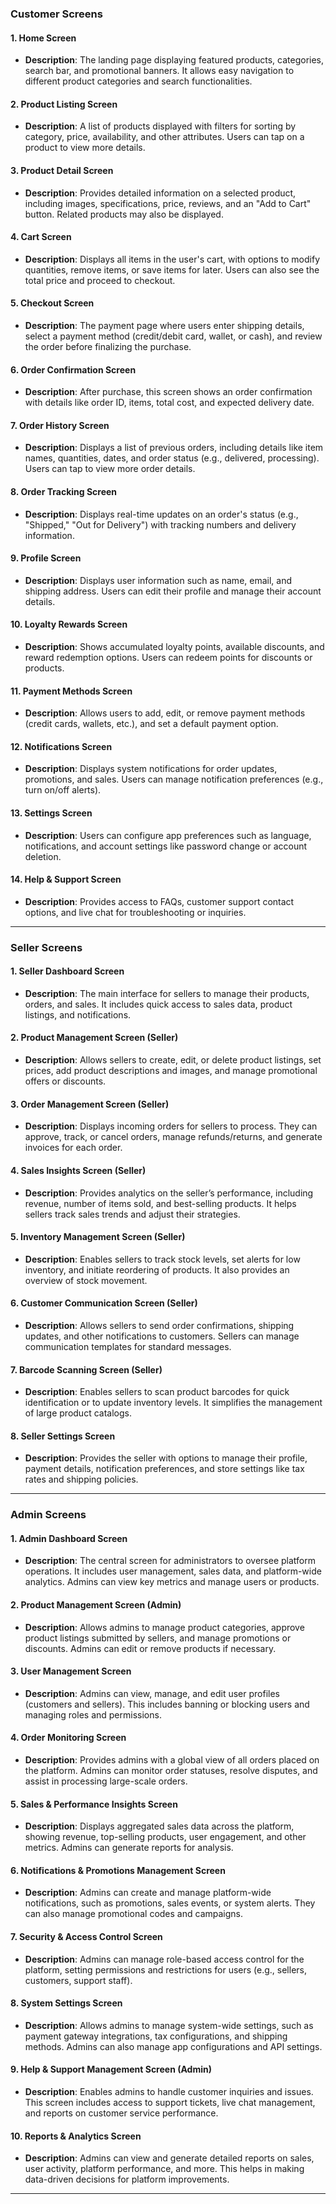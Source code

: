 ### **Customer Screens**

#### **1. Home Screen**
- **Description**: The landing page displaying featured products, categories, search bar, and promotional banners. It allows easy navigation to different product categories and search functionalities.

#### **2. Product Listing Screen**
- **Description**: A list of products displayed with filters for sorting by category, price, availability, and other attributes. Users can tap on a product to view more details.

#### **3. Product Detail Screen**
- **Description**: Provides detailed information on a selected product, including images, specifications, price, reviews, and an "Add to Cart" button. Related products may also be displayed.

#### **4. Cart Screen**
- **Description**: Displays all items in the user's cart, with options to modify quantities, remove items, or save items for later. Users can also see the total price and proceed to checkout.

#### **5. Checkout Screen**
- **Description**: The payment page where users enter shipping details, select a payment method (credit/debit card, wallet, or cash), and review the order before finalizing the purchase.

#### **6. Order Confirmation Screen**
- **Description**: After purchase, this screen shows an order confirmation with details like order ID, items, total cost, and expected delivery date.

#### **7. Order History Screen**
- **Description**: Displays a list of previous orders, including details like item names, quantities, dates, and order status (e.g., delivered, processing). Users can tap to view more order details.

#### **8. Order Tracking Screen**
- **Description**: Displays real-time updates on an order's status (e.g., "Shipped," "Out for Delivery") with tracking numbers and delivery information.

#### **9. Profile Screen**
- **Description**: Displays user information such as name, email, and shipping address. Users can edit their profile and manage their account details.

#### **10. Loyalty Rewards Screen**
- **Description**: Shows accumulated loyalty points, available discounts, and reward redemption options. Users can redeem points for discounts or products.

#### **11. Payment Methods Screen**
- **Description**: Allows users to add, edit, or remove payment methods (credit cards, wallets, etc.), and set a default payment option.

#### **12. Notifications Screen**
- **Description**: Displays system notifications for order updates, promotions, and sales. Users can manage notification preferences (e.g., turn on/off alerts).

#### **13. Settings Screen**
- **Description**: Users can configure app preferences such as language, notifications, and account settings like password change or account deletion.

#### **14. Help & Support Screen**
- **Description**: Provides access to FAQs, customer support contact options, and live chat for troubleshooting or inquiries.

---

### **Seller Screens**

#### **1. Seller Dashboard Screen**
- **Description**: The main interface for sellers to manage their products, orders, and sales. It includes quick access to sales data, product listings, and notifications.

#### **2. Product Management Screen (Seller)**
- **Description**: Allows sellers to create, edit, or delete product listings, set prices, add product descriptions and images, and manage promotional offers or discounts.

#### **3. Order Management Screen (Seller)**
- **Description**: Displays incoming orders for sellers to process. They can approve, track, or cancel orders, manage refunds/returns, and generate invoices for each order.

#### **4. Sales Insights Screen (Seller)**
- **Description**: Provides analytics on the seller’s performance, including revenue, number of items sold, and best-selling products. It helps sellers track sales trends and adjust their strategies.

#### **5. Inventory Management Screen (Seller)**
- **Description**: Enables sellers to track stock levels, set alerts for low inventory, and initiate reordering of products. It also provides an overview of stock movement.

#### **6. Customer Communication Screen (Seller)**
- **Description**: Allows sellers to send order confirmations, shipping updates, and other notifications to customers. Sellers can manage communication templates for standard messages.

#### **7. Barcode Scanning Screen (Seller)**
- **Description**: Enables sellers to scan product barcodes for quick identification or to update inventory levels. It simplifies the management of large product catalogs.

#### **8. Seller Settings Screen**
- **Description**: Provides the seller with options to manage their profile, payment details, notification preferences, and store settings like tax rates and shipping policies.

---

### **Admin Screens**

#### **1. Admin Dashboard Screen**
- **Description**: The central screen for administrators to oversee platform operations. It includes user management, sales data, and platform-wide analytics. Admins can view key metrics and manage users or products.

#### **2. Product Management Screen (Admin)**
- **Description**: Allows admins to manage product categories, approve product listings submitted by sellers, and manage promotions or discounts. Admins can edit or remove products if necessary.

#### **3. User Management Screen**
- **Description**: Admins can view, manage, and edit user profiles (customers and sellers). This includes banning or blocking users and managing roles and permissions.

#### **4. Order Monitoring Screen**
- **Description**: Provides admins with a global view of all orders placed on the platform. Admins can monitor order statuses, resolve disputes, and assist in processing large-scale orders.

#### **5. Sales & Performance Insights Screen**
- **Description**: Displays aggregated sales data across the platform, showing revenue, top-selling products, user engagement, and other metrics. Admins can generate reports for analysis.

#### **6. Notifications & Promotions Management Screen**
- **Description**: Admins can create and manage platform-wide notifications, such as promotions, sales events, or system alerts. They can also manage promotional codes and campaigns.

#### **7. Security & Access Control Screen**
- **Description**: Admins can manage role-based access control for the platform, setting permissions and restrictions for users (e.g., sellers, customers, support staff).

#### **8. System Settings Screen**
- **Description**: Allows admins to manage system-wide settings, such as payment gateway integrations, tax configurations, and shipping methods. Admins can also manage app configurations and API settings.

#### **9. Help & Support Management Screen (Admin)**
- **Description**: Enables admins to handle customer inquiries and issues. This screen includes access to support tickets, live chat management, and reports on customer service performance.

#### **10. Reports & Analytics Screen**
- **Description**: Admins can view and generate detailed reports on sales, user activity, platform performance, and more. This helps in making data-driven decisions for platform improvements. 

---
